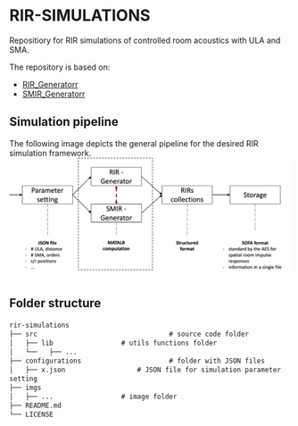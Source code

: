 # RIR-SIMULATIONS
Repositiory for RIR simulations of controlled room acoustics with ULA and SMA.

The repository is based on: 
- [RIR_Generatorr](https://github.com/ehabets/RIR-Generator)
- [SMIR_Generatorr](https://github.com/ehabets/SMIR-Generator)

## Simulation pipeline
The following image depicts the general pipeline for the desired RIR simulation framework.
![pipeline](imgs/pipeline.png "pipeline")


## Folder structure
```
rir-simulations
├── src                     			# source code folder
│   ├── lib           		# utils functions folder
│   └──   ├── ...
├── configurations   					# folder with JSON files
│   ├── x.json           		# JSON file for simulation parameter setting
├── imgs
│   ├── ...           		# image folder
├── README.md
└── LICENSE
```


